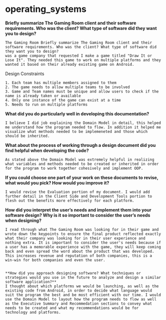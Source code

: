 # operating_systems

**Briefly summarize The Gaming Room client and their software requirements. Who was the client? What type of software did they want you to design?**


    The Gaming Room Briefly summarize The Gaming Room client and their software requirements. Who was the client? What type of software did they want you to design?
    was a game company that requested I make a game titled "Draw It or Lose It". They needed this game to work on multiple platforms and they wanted it based on their already existing game on Android. 

Design Constraints

    1. Each team has multiple members assigned to them
    2. The game needs to allow multiple teams to be involved
    3. Game and Team names must be unique and allow users to check if the name is already taken or available
    4. Only one instance of the game can exist at a time
    5. Needs to run on multiple platforms

**What did you do particularly well in developing this documentation?**
    
    I believe I did job explaining the Domain Model in detail, this helped me understand how the program needed to flow. In addition it helped me visualize what methods needed to be implemeneted and those which should be inherited. 

**What about the process of working through a design document did you find helpful when developing the code?**

    As stated above the Domain Model was extremely helpful in realizing what variables and methods needed to be created or inherited in order for the program to work together cohesively and implement OOP.

**If you could choose one part of your work on these documents to revise, what would you pick? How would you improve it?**

    I would revise the Evaluation portion of my document. I would add further detail in the Client Side and Development Tools portion to flesh out the benefits more effectively for each platform.

**How did you interpret the user’s needs and implement them into your software design? Why is it so important to consider the user’s needs when designing?**

    I read through what The Gaming Room was looking for in their game and wrote down the keypoints to ensure the final product reflected exactly what their company was looking for in their user experience and nothing extra. It is important to consider the user's needs because if a user has a memorable experience with the game, they will keep coming back and even spread the word about the product that was developed. This increases revenue and reputation of both companies, this is a win-win for both companies and even the user.


    **How did you approach designing software? What techniques or strategies would you use in the future to analyze and design a similar software application?**
    I thought about which platforms we would be launching, as well as the existing code from Android, in order to decide what language would suit the program the best and be most efficient with our time. I would use the Domain Model to layout how the program needs to flow as well as the Executive Summary and Recommedation sections to convey what needs to be created and what my recommendations would be for technology and platforms. 
